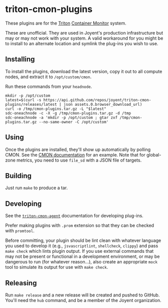 <!-- This Source Code Form is subject to the terms of the Mozilla Public
   - License, v. 2.0. If a copy of the MPL was not distributed with this
   - file, You can obtain one at https://mozilla.org/MPL/2.0/. -->

<!--
   - Copyright 2020 Joyent, Inc.
   -->

# triton-cmon-plugins

These plugins are for the [Triton][triton] [Container Monitor][cmon] system.

These are unofficial. They are used in Joyent's production infrastructure but
may or may not work with your system. A valid workaround for you might be to
install to an alternate location and symlink the plug-ins you wish to use.

[triton]: https://github.com/joyent/triton
[cmon]: https://github.com/joyent/triton-cmon

## Installing

To install the plugins, download the latest version, copy it out to all compute
nodes, and extract it to `/opt/custom/cmon`.

Run these commands from your `headnode`.

    mkdir -p /opt/custom
    latest=$(curl -s https://api.github.com/repos/joyent/triton-cmon-plugins/releases/latest | json assets.0.browser_download_url)
    curl -o /tmp/cmon-plugins.tar.gz -L "$latest"
    sdc-oneachnode -c -X -g /tmp/cmon-plugins.tar.gz -d /tmp
    sdc-oneachnode -a 'mkdir -p /opt/custom ; gtar zxf /tmp/cmon-plugins.tar.gz --no-same-owner -C /opt/custom'

## Using

Once the plugins are installed, they'll show up automatically by polling CMON.
See the [CMON documentation][cmon-doc] for an example. Note that for global-zone
metrics, you need to use `file_sd` with a JSON file of targets.

[cmon-doc]: https://github.com/joyent/triton-cmon/blob/master/docs/INSTALLING.md#sample-prometheus-server

## Building

Just run `make` to produce a tar.

## Developing

See the [`triton-cmon-agent`][agent-docs] documentation for developing plug-ins.

Prefer making plugins with `.prom` extension so that they can be checked with
`promtool`.

Before committing, your plugin should be lint clean with whatever language you
used to develop it (e.g., `jsvascriptlint`, `shellcheck`, `clippy`) and pass
`make check` which lints plugin output. If you use external commands that may
not be present or functional in a development environment, or may be dangerous
to run (for whatever reason...), also create an appropriate `mock` tool to
simulate its output for use with `make check`.

[agent-docs]: https://github.com/joyent/triton-cmon-agent/tree/master/docs#plugins

## Releasing

Run `make release` and a new release will be created and pushed to GitHub.
You'll need the `hub` command, and be a member of the Joyent organization.

